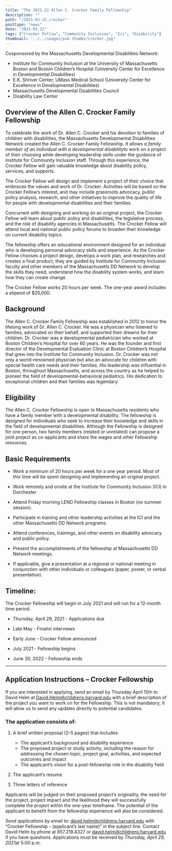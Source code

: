 ```yaml
---
title: "The 2021-22 Allen C. Crocker Family Fellowship"
description: ""
path: "/2021-03-22_crocker"
posttype: "news"
date: "2021-03-22"
tags: ["Crocker Fellow", "Community Inclusion", "Ici", "Disability"]
thumbnail: "../../images/pub-thumbs/crocker.jpg"
---
```


Cosponsored by the Massachusetts Developmental Disabilities Network:

- Institute for Community Inclusion at the University of Massachusetts Boston and Boston Children’s Hospital (University Center for Excellence in Developmental Disabilities)
- E.K. Shriver Center, UMass Medical School (University Center for Excellence in Developmental Disabilities)
- Massachusetts Developmental Disabilities Council
- Disability Law Center

## Overview of the Allen C. Crocker Family Fellowship

To celebrate the work of Dr. Allen C. Crocker and his devotion to families of children with disabilities, the Massachusetts Developmental Disabilities Network created the Allen C. Crocker Family Fellowship. It allows *a family member of an individual with a developmental disability*to work on a project of their choosing while developing leadership skills under the guidance of Institute for Community Inclusion staff. Through this experience, the Crocker Fellow will gain valuable knowledge about disability policy, services, and supports.

The Crocker Fellow will design and implement a project of their choice that embraces the values and work of Dr. Crocker. Activities will be based on the Crocker Fellow’s interest, and may include grassroots advocacy, public policy analysis, research, and other initiatives to improve the quality of life for people with developmental disabilities and their families.

Concurrent with designing and working on an original project, the Crocker Fellow will learn about public policy and disabilities, the legislative process, and the role of disability agencies in Massachusetts. The Crocker Fellow will attend local and national public policy forums to broaden their knowledge on current disability topics.

The fellowship offers an educational environment designed for an individual who is developing personal advocacy skills and experience. As the Crocker Fellow chooses a project design, develops a work plan, and researches and creates a final product, they are guided by Institute for Community Inclusion faculty and other members of the Massachusetts DD Network to develop the skills they need, understand how the disability system works, and learn how they can create change.

The Crocker Fellow works 20 hours per week. The one-year award includes a stipend of $20,000.

## Background

The Allen C. Crocker Family Fellowship was established in 2012 to honor the lifelong work of Dr. Allen C. Crocker. He was a physician who listened to families, advocated on their behalf, and supported their dreams for their children. Dr. Crocker was a developmental pediatrician who worked at Boston Children’s Hospital for over 60 years. He was the founder and first director of the Developmental Evaluation Clinic at Boston Children’s Hospital that grew into the Institute for Community Inclusion.
Dr. Crocker was not only a world-renowned physician but also an advocate for children with special health care needs and their families. His leadership was influential in Boston, throughout Massachusetts, and across the country as he helped to pioneer the field of developmental-behavioral pediatrics. His dedication to exceptional children and their families was legendary.

## Eligibility

The Allen C. Crocker Fellowship is open to Massachusetts residents who have a family member with a developmental disability. The fellowship is designed for individuals who seek to increase their knowledge and skills in the field of developmental disabilities. Although the Fellowship is designed for one person, two family members (related or unrelated) can propose a joint project as co-applicants and share the wages and other Fellowship resources.

## Basic Requirements

- Work a minimum of 20 hours per week for a one year period. Most of this time will be spent designing and implementing an original project.

- Work remotely and onsite at the Institute for Community Inclusion (ICI) in Dorchester

- Attend Friday morning LEND Fellowship classes in Boston (no summer session).

- Participate in training and other leadership activities at the ICI and the other Massachusetts
  DD Network programs.

- Attend conferences, trainings, and other events on disability advocacy and public policy.

- Present the accomplishments of the fellowship at Massachusetts DD Network meetings.

- If applicable, give a presentation at a regional or national meeting in conjunction with other individuals or colleagues (paper, poster, or verbal presentation).

## Timeline:

The Crocker Fellowship will begin in July 2021 and will run for a 12-month time period.

- Thursday, April 29, 2021 - Applications due

- Late May - Finalist interviews

- Early June - Crocker Fellow announced

- July 2021 - Fellowship begins

- June 30, 2022 - Fellowship ends

---

## Application Instructions – Crocker Fellowship

If you are interested in applying, send an email by Thursday April 15th to David Helm at David.Helm@childrens.harvard.edu with a brief description of the project you want to work on for the Fellowship. This is not mandatory; it will allow us to send any updates directly to potential candidates.

### The application consists of:

1. A brief written proposal (2–5 pages) that includes:

   - The applicant’s background and disability experience
   - The proposed project or study activity, including the reason for addressing the chosen topic, project goal, activities, and expected outcomes and impact
   - The applicant’s vision for a post-fellowship role in the disability field

2. The applicant’s resume
3. Three letters of reference

Applicants will be judged on their proposed project’s originality, the need for the project, project impact and the likelihood they will successfully complete the project within the one-year timeframe. The potential of the applicant to benefit from the fellowship experience will also be considered.

_Send applications by email to:_ [david.helm@childrens.harvard.edu](mailto:david.helm@childrens.harvard.edu) with “Crocker Fellowship - (applicant’s last name)” in the subject line.
Contact David Helm by phone at 857.218.4327 or [david.helm@childrens.harvard.edu](mailto:david.helm@childrens.harvard.edu) if you have questions.
Applications must be received by *Thursday, April 29, 2021*at 5:00 p.m.
